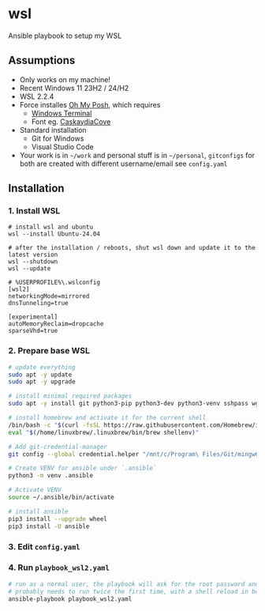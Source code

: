 # wsl
Ansible playbook to setup my WSL

## Assumptions

* Only works on my machine!
* Recent Windows 11 23H2 / 24/H2
* WSL 2.2.4
* Force installes [Oh My Posh](https://ohmyposh.dev/), which requires
  * [Windows Terminal](https://github.com/microsoft/terminal) 
  * Font eg. [CaskaydiaCove](https://github.com/ryanoasis/nerd-fonts/releases/download/v3.2.1/CascadiaCode.zip)
* Standard installation
  * Git for Windows
  * Visual Studio Code
* Your work is in `~/work` and personal stuff is in `~/personal`, `gitconfigs` for both are created with different username/email see `config.yaml`

## Installation

### 1. Install WSL
```shell
# install wsl and ubuntu
wsl --install Ubuntu-24.04

# after the installation / reboots, shut wsl down and update it to the latest version
wsl --shutdown
wsl --update
```

```shell
# %USERPROFILE%\.wslconfig
[wsl2]
networkingMode=mirrored
dnsTunneling=true

[experimental]
autoMemoryReclaim=dropcache
sparseVhd=true
```

### 2. Prepare base WSL
```bash
# update everything
sudo apt -y update
sudo apt -y upgrade

# install minimal required packages
sudo apt -y install git python3-pip python3-dev python3-venv sshpass wget ca-certificates

# install homebrew and activate it for the current shell
/bin/bash -c "$(curl -fsSL https://raw.githubusercontent.com/Homebrew/install/HEAD/install.sh)"
eval "$(/home/linuxbrew/.linuxbrew/bin/brew shellenv)"

# Add git-credential-manager
git config --global credential.helper "/mnt/c/Program\ Files/Git/mingw64/bin/git-credential-manager.exe"

# Create VENV for ansible under `.ansible`
python3 -m venv .ansible

# Activate VENV
source ~/.ansible/bin/activate

# install ansible
pip3 install --upgrade wheel
pip3 install -U ansible
```

### 3. Edit `config.yaml`

### 4. Run `playbook_wsl2.yaml`
```bash
# run as a normal user, the playbook will ask for the root password and elevate when needed!
# probably needs to run twice the first time, with a shell reload in between
ansible-playbook playbook_wsl2.yaml
```
